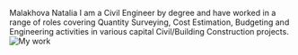 Malakhova Natalia 
I am a Civil Engineer by degree and have worked in a range of roles covering Quantity Surveying, Cost Estimation, Budgeting and Engineering activities in various capital Civil/Building Construction projects.
![My work](https://images.app.goo.gl/vsbQkbyNVB8sogQm8)